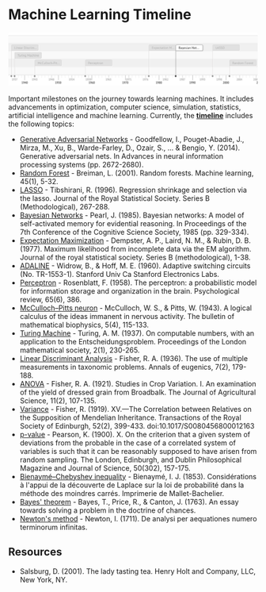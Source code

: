 # Machine Learning Timeline

[![Machine Learning Timeline](cover.png)](https://leandromineti.github.io/ml-timeline/)

Important milestones on the journey towards learning machines. It includes advancements in optimization, computer science, simulation, statistics, artificial intelligence and machine learning. Currently, the **[timeline](https://leandromineti.github.io/ml-timeline)** includes the following topics:

- [Generative Adversarial Networks](https://en.wikipedia.org/wiki/Generative_adversarial_network) - Goodfellow, I., Pouget-Abadie, J., Mirza, M., Xu, B., Warde-Farley, D., Ozair, S., ... & Bengio, Y. (2014). Generative adversarial nets. In Advances in neural information processing systems (pp. 2672-2680).
- [Random Forest](https://en.wikipedia.org/wiki/Random_forest) - Breiman, L. (2001). Random forests. Machine learning, 45(1), 5-32.
- [LASSO](https://en.wikipedia.org/wiki/Lasso_(statistics)) - Tibshirani, R. (1996). Regression shrinkage and selection via the lasso. Journal of the Royal Statistical Society. Series B (Methodological), 267-288.
- [Bayesian Networks](https://en.wikipedia.org/wiki/Bayesian_network) - Pearl, J. (1985). Bayesian networks: A model of self-activated memory for evidential reasoning. In Proceedings of the 7th Conference of the Cognitive Science Society, 1985 (pp. 329-334).
- [Expectation Maximization](https://en.wikipedia.org/wiki/Expectation%E2%80%93maximization_algorithm) - Dempster, A. P., Laird, N. M., & Rubin, D. B. (1977). Maximum likelihood from incomplete data via the EM algorithm. Journal of the royal statistical society. Series B (methodological), 1-38.
- [ADALINE](https://en.wikipedia.org/wiki/ADALINE) - Widrow, B., & Hoff, M. E. (1960). Adaptive switching circuits (No. TR-1553-1). Stanford Univ Ca Stanford Electronics Labs.
- [Perceptron](https://en.wikipedia.org/wiki/Perceptron) - Rosenblatt, F. (1958). The perceptron: a probabilistic model for information storage and organization in the brain. Psychological review, 65(6), 386.
- [McCulloch–Pitts neuron](https://en.wikipedia.org/wiki/Artificial_neuron) - McCulloch, W. S., & Pitts, W. (1943). A logical calculus of the ideas immanent in nervous activity. The bulletin of mathematical biophysics, 5(4), 115-133.
- [Turing Machine](https://en.wikipedia.org/wiki/Turing_machine) - Turing, A. M. (1937). On computable numbers, with an application to the Entscheidungsproblem. Proceedings of the London mathematical society, 2(1), 230-265.
- [Linear Discriminant Analysis](https://en.wikipedia.org/wiki/Linear_discriminant_analysis) - Fisher, R. A. (1936). The use of multiple measurements in taxonomic problems. Annals of eugenics, 7(2), 179-188.
- [ANOVA](https://en.wikipedia.org/wiki/Analysis_of_variance) - Fisher, R. A. (1921). Studies in Crop Variation. I. An examination of the yield of dressed grain from Broadbalk. The Journal of Agricultural Science, 11(2), 107-135.
- [Variance](https://en.wikipedia.org/wiki/Variance) - Fisher, R. (1919). XV.—The Correlation between Relatives on the Supposition of Mendelian Inheritance. Transactions of the Royal Society of Edinburgh, 52(2), 399-433. doi:10.1017/S0080456800012163
- [p-value](https://en.wikipedia.org/wiki/P-value) - Pearson, K. (1900). X. On the criterion that a given system of deviations from the probable in the case of a correlated system of variables is such that it can be reasonably supposed to have arisen from random sampling. The London, Edinburgh, and Dublin Philosophical Magazine and Journal of Science, 50(302), 157-175.
- [Bienaymé–Chebyshev inequality](https://en.wikipedia.org/wiki/Chebyshev%27s_inequality) - Bienaymé, I. J. (1853). Considérations à l'appui de la découverte de Laplace sur la loi de probabilité dans la méthode des moindres carrés. Imprimerie de Mallet-Bachelier.
- [Bayes' theorem](https://en.wikipedia.org/wiki/Bayes%27_theorem) - Bayes, T., Price, R., & Canton, J. (1763). An essay towards solving a problem in the doctrine of chances.
- [Newton's method](https://en.wikipedia.org/wiki/Newton%27s_method) - Newton, I. (1711). De analysi per aequationes numero terminorum infinitas.

## Resources

- Salsburg, D. (2001). The lady tasting tea. Henry Holt and Company, LLC, New York, NY.
